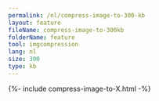 ```yaml
---
permalink: /nl/compress-image-to-300-kb
layout: feature
fileName: compress-image-to-300kb
folderName: feature
tool: imgcompression
lang: nl
size: 300
type: kb
---
```


{%- include compress-image-to-X.html -%}
